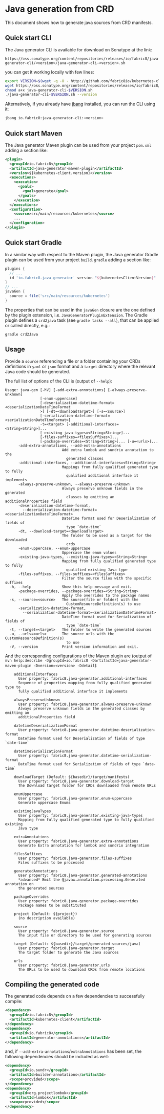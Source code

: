 # Java generation from CRD

This document shows how to generate java sources from CRD manifests.

## Quick start CLI

The Java generator CLI is available for download on Sonatype at the link:

```
https://oss.sonatype.org/content/repositories/releases/io/fabric8/java-generator-cli/<version>/java-generator-cli-<version>.sh
```

you can get it working locally with few lines:

```bash
export VERSION=$(wget -q -O - http://github.com/fabric8io/kubernetes-client/releases/latest --header "Accept: application/json" | jq -r '.tag_name' | cut -c 2-)
wget https://oss.sonatype.org/content/repositories/releases/io/fabric8/java-generator-cli/$VERSION/java-generator-cli-$VERSION.sh
chmod a+x java-generator-cli-$VERSION.sh
./java-generator-cli-$VERSION.sh --version
```

Alternatively, if you already have [jbang](https://www.jbang.dev/) installed, you can run the CLI using it:

```bash
jbang io.fabric8:java-generator-cli:<version>
```

## Quick start Maven

The Java generator Maven plugin can be used from your project `pom.xml` adding a section like:

```xml
<plugin>
  <groupId>io.fabric8</groupId>
  <artifactId>java-generator-maven-plugin</artifactId>
  <version>${kubernetes-client.version}</version>
  <executions>
    <execution>
      <goals>
        <goal>generate</goal>
      </goals>
    </execution>
  </executions>
  <configuration>
    <source>src/main/resources/kubernetes</source>
    ...
  </configuration>
</plugin>
```

## Quick start Gradle

In a similar way with respect to the Maven plugin, the Java generator Gradle plugin can be used from your project 
`build.gradle` adding a section like:

```groovy
plugins {
  // ...
  id 'io.fabric8.java-generator' version "${kubernetesClientVersion}"
}
// ...
javaGen {
  source = file('src/main/resources/kubernetes')
}
```

The properties that can be used in the `javaGen` closure are the one defined by the plugin extension, i.e.
`JavaGeneratorPluginExtension`.
The Gradle plugin defines a `crd2java` task (see `gradle tasks --all`), that can be applied or called directly, e.g.:

```shell
gradle crd2Java 
```

## Usage

Provide a `source` referencing a file or a folder containing your CRDs definitions in `yaml` or `json` format and a `target` directory where the relevant Java code should be generated.

The full list of options of the CLI is (output of `--help`):

```
Usage: java-gen [-hV] [-add-extra-annotations] [-always-preserve-unknown]
                [-enum-uppercase]
                [-deserialization-datetime-format=<deserializationDateTimeFormat
                >] [-dt=<downloadTarget>] [-s=<source>]
                [-serialization-datetime-format=<serializationDateTimeFormat>]
                -t=<target> [-additional-interfaces=<String=String>]...
                [-existing-java-types=<String=String>]...
                [-files-suffixes=<filesSuffixes>]...
                [-package-overrides=<String=String>]... [-u=<urls>]...
      -add-extra-annotations, --add-extra-annotations
                          Add extra lombok and sundrio annotation to the
                            generated classes
      -additional-interfaces, --additional-interfaces=<String=String>
                          Mappings from fully qualified generated type to fully
                            qualified additional interface it implements
      -always-preserve-unknown, --always-preserve-unknown
                          Always preserve unknown fields in the generated
                            classes by emitting an additionalProperties field
      -deserialization-datetime-format, 
        --deserialization-datetime-format=<deserializationDateTimeFormat>
                          DateTime format used for Deserialization of fields of
                            type `date-time`
      -dt, --download-target=<downloadTarget>
                          The folder to be used as a target for the downloaded
                            crds
      -enum-uppercase, --enum-uppercase
                          Uppercase the enum values
      -existing-java-types, --existing-java-types=<String=String>
                          Mapping from fully qualified generated type to fully
                            qualified existing Java type
      -files-suffixes, --files-suffixes=<filesSuffixes>
                          Filter the source files with the specific suffixes
  -h, --help              Show this help message and exit.
      -package-overrides, --package-overrides=<String=String>
                          Apply the overrides to the package names
  -s, --source=<source>   The source(file or folder) with the
                            CustomResourceDefinition(s) to use
      -serialization-datetime-format, 
        --serialization-datetime-format=<serializationDateTimeFormat>
                          DateTime format used for Serialization of fields of
                            type `date-time`
  -t, --target=<target>   The folder to write the generated sources
  -u, --urls=<urls>       The source urls with the CustomResourceDefinition(s)
                            to use
  -V, --version           Print version information and exit.
```

And the corresponding configurations of the Maven plugin are (output of `mvn help:describe -DgroupId=io.fabric8 -DartifactId=java-generator-maven-plugin -Dversion=<version> -Ddetail`):

```
    additionalInterfaces
      User property: fabric8.java-generator.additional-interfaces
      Sequence of properties mapping from fully qualified generated type to
      fully qualified additional interface it implements

    alwaysPreserveUnknown
      User property: fabric8.java-generator.always-preserve-unknown
      Always preserve unknown fields in the generated classes by emitting an
      additionalProperties field

    datetimeDeserializationFormat
      User property: fabric8.java-generator.datetime-deserialization-format
      DateTime format used for Deserialization of fields of type `date-time`

    datetimeSerializationFormat
      User property: fabric8.java-generator.datetime-serialization-format
      DateTime format used for Serialization of fields of type `date-time`

    downloadTarget (Default: ${basedir}/target/manifests)
      User property: fabric8.java-generator.download-target
      The Download target folder for CRDs downloaded from remote URLs

    enumUppercase
      User property: fabric8.java-generator.enum-uppercase
      Generate uppercase Enums

    existingJavaTypes
      User property: fabric8.java-generator.existing-java-types
      Mapping from fully qualified generated type to fully qualified existing
      Java type

    extraAnnotations
      User property: fabric8.java-generator.extra-annotations
      Generate Extra annotation for lombok and sundrio integration

    filesSuffixes
      User property: fabric8.java-generator.files-suffixes
      Files suffixes to be processed

    generatedAnnotations
      User property: fabric8.java-generator.generated-annotations
      *advanced* Emit the @javax.annotation.processing.Generated annotation on
      the generated sources

    packageOverrides
      User property: fabric8.java-generator.package-overrides
      Package names to be substituted

    project (Default: ${project})
      (no description available)

    source
      User property: fabric8.java-generator.source
      The input file or directory to be used for generating sources

    target (Default: ${basedir}/target/generated-sources/java)
      User property: fabric8.java-generator.target
      The target folder to generate the Java sources

    urls
      User property: fabric8.java-generator.urls
      The URLs to be used to download CRDs from remote locations
```

## Compiling the generated code

The generated code depends on a few dependencies to successfully compile:

```xml
<dependency>
  <groupId>io.fabric8</groupId>
  <artifactId>kubernetes-client</artifactId>
</dependency>
<dependency>
  <groupId>io.fabric8</groupId>
  <artifactId>generator-annotations</artifactId>
</dependency>
```

and, if `--add-extra-annotations`/`extraAnnotations` has been set, the following dependencies should be included as well:
```xml
<dependency> 
  <groupId>io.sundr</groupId> 
  <artifactId>builder-annotations</artifactId> 
  <scope>provided</scope> 
</dependency> 
<dependency> 
  <groupId>org.projectlombok</groupId> 
  <artifactId>lombok</artifactId> 
  <scope>provided</scope> 
</dependency>
```

